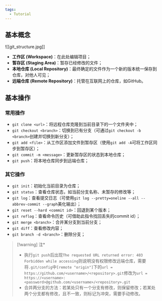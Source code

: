 ```yaml
---
tags:
  - Tutorial
---
```

## 基本概念
![[git_structure.jpg]]
- **工作区 (Workspace)**：在此处编辑项目；
- **暂存区 (Staging Area)**：暂存已经修改的文件；
- **本地仓库 (Local Repository)**：最终确定的文件作为一个新的版本统一保存到仓库，对他人可见；
- **远端仓库 (Remote Repository)**：托管在互联网上的仓库，如GitHub。
## 基本操作
### 常用操作
- `git clone <url>`：将远程仓库克隆到当前目录下的一个文件夹中；
- `git checkout <branch>`：切换到已有分支（可通过`git checkout -b <branch>`创建并切换到新分支）；
- `git add <file>`：从工作区添加文件到暂存区（使用`git add -A`可将工作区同步到暂存区）；
- `git commit -m <message>`：更新暂存区的状态到本地仓库；
- `git push`：将本地仓库同步到远端仓库；
### 其它操作
- `git init`：初始化当前目录为仓库；
- `git status`：查看仓库状态，如当前分支名称、未暂存的修改等；
- `git log`：查看提交日志（可使用`git log --pretty=oneline --all --abbrev-commit --graph`美化输出）；
- `git reset --hard <commit id>`：回退到某个版本；
- `git reflog`：查看命令历史（可借助此指令找回丢失的commit id）；
- `git merge <branch>`：合并某分支到当前分支；
- `git diff`：查看修改内容；
- `git branch -d <branch>`：删除分支；

> [!warning] 注*
> - 执行`git push`后出现`The requested URL returned error: 403 Forbidden while accessing`则说明没有权限修改远端仓库，需要将`.git/config`中`[remote "origin"]`下的`url = https://github.com/<username>/<repository>.git`修改为`url = https://<username>:<password>@github.com/<username>/<repository>.git`
> - 合并两分支的方法：若某处只有一个分支有修改，则保留修改；若某处两个分支都有修改，且不一致，则标记为冲突，需要手动修改。
